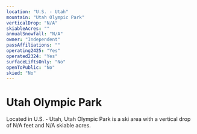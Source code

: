 ```yaml
---
location: "U.S. - Utah"
mountain: "Utah Olympic Park"
verticalDrop: "N/A"
skiableAcres: ""
annualSnowfall: "N/A"
owner: "Independent"
passAffiliations: ""
operating2425: "Yes"
operated2324: "Yes"
surfaceLiftsOnly: "No"
openToPublic: "No"
skied: "No"
---
```


# Utah Olympic Park

Located in U.S. - Utah, Utah Olympic Park is a ski area with a vertical drop of N/A feet and N/A skiable acres.